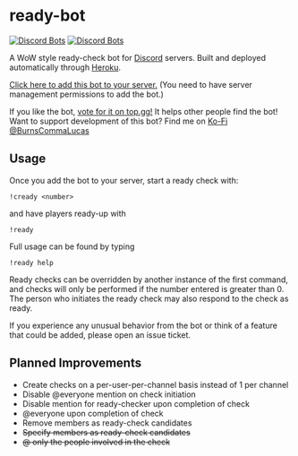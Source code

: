 # ready-bot
[![Discord Bots](https://top.gg/api/widget/status/389210640612589568.svg)](https://top.gg/bot/389210640612589568)
[![Discord Bots](https://top.gg/api/widget/servers/389210640612589568.svg)](https://top.gg/bot/389210640612589568)

<a href="https://travis-ci.org/BurnsCommaLucas/ready-bot" target="_blank" src="https://travis-ci.org/BurnsCommaLucas/ready-bot.svg?branch=master"></a>

A WoW style ready-check bot for [Discord](https://discordapp.com) servers. Built and deployed automatically through [Heroku](https://heroku.com).

[Click here to add this bot to your server.](https://discordapp.com/oauth2/authorize?client_id=389210640612589568&scope=bot) (You need to have server management  permissions to add the bot.)

If you like the bot, [vote for it on top.gg!](https://top.gg/bot/389210640612589568) It helps other people find the bot! Want to support development of this bot? Find me on [Ko-Fi @BurnsCommaLucas](https://ko-fi.com/burnscommalucas)

## Usage

Once you add the bot to your server, start a ready check with:

```
!cready <number>
```
and have players ready-up with 
```
!ready
```
Full usage can be found by typing 
```
!ready help
```
Ready checks can be overridden by another instance of the first command, and checks will only be performed if the number entered is greater than 0. The person who initiates the ready check may also respond to the check as ready.

If you experience any unusual behavior from the bot or think of a feature that could be added, please open an issue ticket. 

## Planned Improvements

- Create checks on a per-user-per-channel basis instead of 1 per channel
- Disable @everyone mention on check initiation
- Disable mention for ready-checker upon completion of check
- @everyone upon completion of check
- Remove members as ready-check candidates
- ~~Specify members as ready-check candidates~~
- ~~@ only the people involved in the check~~
